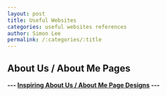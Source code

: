 ```yaml
---
layout: post
title: Useful Websites
categories: useful websites references
author: Simon Lee
permalink: /:categories/:title
---
```


## About Us / About Me Pages

<strong>--- [Inspiring About Us / About Me Page Designs][aboutus] ---</strong>

<br>
<br>
<br>

[aboutus]: https://www.canva.com/learn/unique-inspiring-about-page/
[ts-playground]: https://www.typescriptlang.org/play
